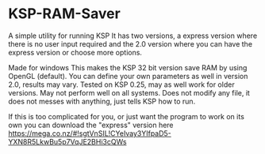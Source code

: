 KSP-RAM-Saver
=============
A simple utility for running KSP
It has two versions, a express version where there is no user input required and the 2.0 version where you can have the express version or choose more options.

Made for windows
This makes the KSP 32 bit version save RAM by using OpenGL (default). You can define your own parameters as well in version 2.0, results may vary.
Tested on KSP 0.25, may as well work for older versions.
May not perform well on all systems.
Does not modify any file, it does not messes with anything, just tells KSP how to run.

If this is too complicated for you, or just want the program to work on its own you can download the "express" version here https://mega.co.nz/#!sgtVnSIL!CYeIvay3YIfpaD5-YXN8R5LkwBu5p7VqJE2BHi3cQWs